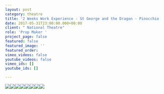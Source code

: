 ```yaml
---
layout: post
category: theatre
title: '2 Weeks Work Experience - St George and the Dragon - Pinocchio '
date: 2017-05-31T23:00:00.000+00:00
client: " National Theatre"
role: 'Prop Maker '
project_page: false
featured: false
featured_image: ''
featured_order: 
vimeo_videos: false
youtube_videos: false
vimeo_ids: []
youtube_ids: []

---
```

![](/uploads/IMG_4148.JPG)![](/uploads/IMG_4107.JPG)![](/uploads/IMG_3958.JPG)![](/uploads/IMG_3962.JPG)![](/uploads/IMG_2291.jpg)![](/uploads/IMG_2447.jpg)![](/uploads/IMG_2364.jpg)![](/uploads/IMG_2457.jpg)